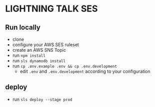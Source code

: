 # LIGHTNING TALK SES

## Run locally

* clone
* configure your AWS SES ruleset
* create an AWS SNS Topic
* run `npm install`
* run `sls dynamodb install`
* run `cp .env.example .env && cp .env.development`
  * edit `.env` and `.env.development` according to your configuration

## deploy

* run `sls deploy --stage prod`
